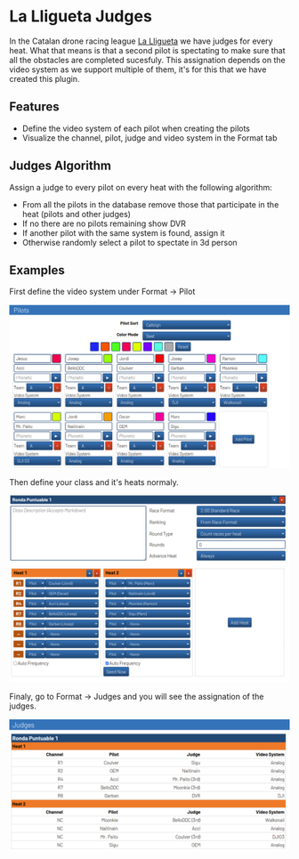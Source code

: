 # La Lligueta Judges

In the Catalan drone racing league [La Lligueta](https://lalligueta.com/) we have judges for every heat. What that means is that a second pilot is spectating to make sure that all the obstacles are completed sucesfuly. This assignation depends on the video system as we support multiple of them, it's for this that we have created this plugin.

## Features
- Define the video system of each pilot when creating the pilots
- Visualize the channel, pilot, judge and video system in the Format tab

## Judges Algorithm
Assign a judge to every pilot on every heat with the following algorithm:
- From all the pilots in the database remove those that participate in the heat (pilots and other judges)
- If no there are no pilots remaining show DVR
- If another pilot with the same system is found, assign it
- Otherwise randomly select a pilot to spectate in 3d person

## Examples
First define the video system under Format -> Pilot

![Pilot definition](doc/Pilots%20definition.png)

Then define your class and it's heats normaly.

![Class definition](doc/Class%20and%20heats.png)


Finaly, go to Format -> Judges and you will see the assignation of the judges.

![Judges assignation](doc/Judges.png)